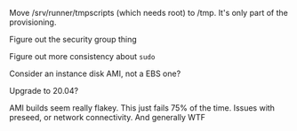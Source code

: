 Move /srv/runner/tmpscripts (which needs root) to /tmp. It's only part
of the provisioning.

Figure out the security group thing

Figure out more consistency about `sudo`

Consider an instance disk AMI, not a EBS one?

Upgrade to 20.04?

AMI builds seem really flakey. This just fails 75% of the time. Issues with preseed, or network connectivity. And generally WTF
